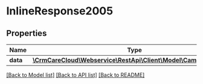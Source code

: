 # InlineResponse2005

## Properties
Name | Type | Description | Notes
------------ | ------------- | ------------- | -------------
**data** | [**\CrmCareCloud\Webservice\RestApi\Client\Model\CampaignProduct**](CampaignProduct.md) |  | [optional] 

[[Back to Model list]](../../README.md#documentation-for-models) [[Back to API list]](../../README.md#documentation-for-api-endpoints) [[Back to README]](../../README.md)

